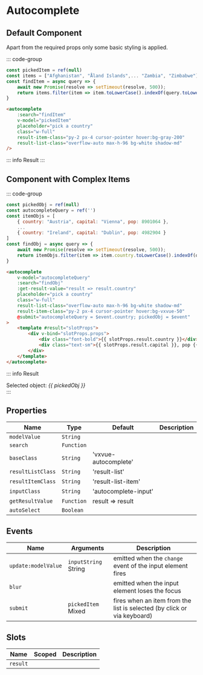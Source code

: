 <script setup>
    import Autocomplete from "../src/components/autocomplete.vue"
    import { ref } from "vue"
    const pickedItem = ref(null)
    const items = ["Afghanistan", "Åland Islands", "Albania", "Algeria", "American Samoa", "Andorra", "Angola", "Anguilla", "Antarctica", "Antigua and Barbuda", "Argentina", "Armenia", "Aruba", "Australia", "Austria", "Azerbaijan", "Bahamas", "Bahrain", "Bangladesh", "Barbados", "Belarus", "Belgium", "Belize", "Benin", "Bermuda", "Bhutan", "Bolivia, Plurinational State of", "Bonaire, Sint Eustatius and Saba", "Bosnia and Herzegovina", "Botswana", "Bouvet Island", "Brazil", "British Indian Ocean Territory", "Brunei Darussalam", "Bulgaria", "Burkina Faso", "Burundi", "Cambodia", "Cameroon", "Canada", "Cape Verde", "Cayman Islands", "Central African Republic", "Chad", "Chile", "China", "Christmas Island", "Cocos (Keeling) Islands", "Colombia", "Comoros", "Congo", "Congo, the Democratic Republic of the", "Cook Islands", "Costa Rica", "Côte d'Ivoire", "Croatia", "Cuba", "Curaçao", "Cyprus", "Czech Republic", "Denmark", "Djibouti", "Dominica", "Dominican Republic", "Ecuador", "Egypt", "El Salvador", "Equatorial Guinea", "Eritrea", "Estonia", "Ethiopia", "Falkland Islands (Malvinas)", "Faroe Islands", "Fiji", "Finland", "France", "French Guiana", "French Polynesia", "French Southern Territories", "Gabon", "Gambia", "Georgia", "Germany", "Ghana", "Gibraltar", "Greece", "Greenland", "Grenada", "Guadeloupe", "Guam", "Guatemala", "Guernsey", "Guinea", "Guinea-Bissau", "Guyana", "Haiti", "Heard Island and McDonald Islands", "Holy See (Vatican City State)", "Honduras", "Hong Kong", "Hungary", "Iceland", "India", "Indonesia", "Iran, Islamic Republic of", "Iraq", "Ireland", "Isle of Man", "Israel", "Italy", "Jamaica", "Japan", "Jersey", "Jordan", "Kazakhstan", "Kenya", "Kiribati", "Korea, Democratic People's Republic of", "Korea, Republic of", "Kuwait", "Kyrgyzstan", "Lao People's Democratic Republic", "Latvia", "Lebanon", "Lesotho", "Liberia", "Libya", "Liechtenstein", "Lithuania", "Luxembourg", "Macao", "Macedonia, the Former Yugoslav Republic of", "Madagascar", "Malawi", "Malaysia", "Maldives", "Mali", "Malta", "Marshall Islands", "Martinique", "Mauritania", "Mauritius", "Mayotte", "Mexico", "Micronesia, Federated States of", "Moldova, Republic of", "Monaco", "Mongolia", "Montenegro", "Montserrat", "Morocco", "Mozambique", "Myanmar", "Namibia", "Nauru", "Nepal", "Netherlands", "New Caledonia", "New Zealand", "Nicaragua", "Niger", "Nigeria", "Niue", "Norfolk Island", "Northern Mariana Islands", "Norway", "Oman", "Pakistan", "Palau", "Palestine, State of", "Panama", "Papua New Guinea", "Paraguay", "Peru", "Philippines", "Pitcairn", "Poland", "Portugal", "Puerto Rico", "Qatar", "Réunion", "Romania", "Russian Federation", "Rwanda", "Saint Barthélemy", "Saint Helena, Ascension and Tristan da Cunha", "Saint Kitts and Nevis", "Saint Lucia", "Saint Martin (French part)", "Saint Pierre and Miquelon", "Saint Vincent and the Grenadines", "Samoa", "San Marino", "Sao Tome and Principe", "Saudi Arabia", "Senegal", "Serbia", "Seychelles", "Sierra Leone", "Singapore", "Sint Maarten (Dutch part)", "Slovakia", "Slovenia", "Solomon Islands", "Somalia", "South Africa", "South Georgia and the South Sandwich Islands", "South Sudan", "Spain", "Sri Lanka", "Sudan", "Suriname", "Svalbard and Jan Mayen", "Swaziland", "Sweden", "Switzerland", "Syrian Arab Republic", "Taiwan, Province of China", "Tajikistan", "Tanzania, United Republic of", "Thailand", "Timor-Leste", "Togo", "Tokelau", "Tonga", "Trinidad and Tobago", "Tunisia", "Turkey", "Turkmenistan", "Turks and Caicos Islands", "Tuvalu", "Uganda", "Ukraine", "United Arab Emirates", "United Kingdom", "United States", "United States Minor Outlying Islands", "Uruguay", "Uzbekistan", "Vanuatu", "Venezuela, Bolivarian Republic of", "Viet Nam", "Virgin Islands, British", "Virgin Islands, U.S.", "Wallis and Futuna", "Western Sahara", "Yemen", "Zambia", "Zimbabwe"]
    const findItem = async query => {
        await new Promise(resolve => setTimeout(resolve, 500));
        return items.filter(item => item.toLowerCase().indexOf(query.toLowerCase()) !== -1)
    }
    const pickedObj = ref(null)
    const autocompleteQuery = ref('')
    const itemObjs = [
        { country: "Austria", capital: "Vienna", pop: 8901064 },
        { country: "France", capital: "Paris", pop: 67391582 },
        { country: "Germany", capital: "Berlin", pop: 83166711 },
        { country: "Italy", capital: "Rome", pop: 59554023 },
        { country: "Spain", capital: "Madrid", pop: 47332614 },
        { country: "Portugal", capital: "Lisbon", pop: 10295909 },
        { country: "Belgium", capital: "Brussels", pop: 11524454 },
        { country: "Netherlands", capital: "Amsterdam", pop: 17407585 },
        { country: "Sweden", capital: "Stockholm", pop: 10365705 },
        { country: "Norway", capital: "Oslo", pop: 5465630 },
        { country: "Denmark", capital: "Copenhagen", pop: 5831404 },
        { country: "Finland", capital: "Helsinki", pop: 5542517 },
        { country: "Poland", capital: "Warsaw", pop: 38028278 },
        { country: "Czech Republic", capital: "Prague", pop: 10724555 },
        { country: "Hungary", capital: "Budapest", pop: 9606316 },
        { country: "Greece", capital: "Athens", pop: 10423054 },
        { country: "Bulgaria", capital: "Sofia", pop: 6951482 },
        { country: "Romania", capital: "Bucharest", pop: 19186201 },
        { country: "Switzerland", capital: "Bern", pop: 8632703 },
        { country: "Ireland", capital: "Dublin", pop: 4982904 }
    ]
    const findObj = async query => {
        await new Promise(resolve => setTimeout(resolve, 500));
        return itemObjs.filter(item => item.country.toLowerCase().indexOf(query.toLowerCase()) !== -1)
    }
</script>

# Autocomplete

## Default Component
Apart from the required props only some basic styling is applied. 

::: code-group
```js
const pickedItem = ref(null)
const items = ["Afghanistan", "Åland Islands",... "Zambia", "Zimbabwe"]
const findItem = async query => {
    await new Promise(resolve => setTimeout(resolve, 500));
    return items.filter(item => item.toLowerCase().indexOf(query.toLowerCase()) !== -1)
}
```
```html
<autocomplete
    :search="findItem"
    v-model="pickedItem"
    placeholder="pick a country"
    class="w-full"
    result-item-class="py-2 px-4 cursor-pointer hover:bg-gray-200"
    result-list-class="overflow-auto max-h-96 bg-white shadow-md"
/>
```
::: info Result
<autocomplete
    :search="findItem"
    v-model="pickedItem"
    placeholder="pick a country"
    class="w-full"
    result-item-class="py-2 px-4 cursor-pointer hover:bg-gray-200"
    result-list-class="overflow-auto max-h-96 bg-white shadow-md"
    auto-select
/>
:::

## Component with Complex Items

::: code-group
```js
const pickedObj = ref(null)
const autocompleteQuery = ref('')
const itemObjs = [
    { country: "Austria", capital: "Vienna", pop: 8901064 },
    ...
    { country: "Ireland", capital: "Dublin", pop: 4982904 }
]
const findObj = async query => {
    await new Promise(resolve => setTimeout(resolve, 500));
    return itemObjs.filter(item => item.country.toLowerCase().indexOf(query.toLowerCase()) !== -1)
}
```
```html
<autocomplete
    v-model="autocompleteQuery"
    :search="findObj"
    :get-result-value="result => result.country"
    placeholder="pick a country"
    class="w-full"
    result-list-class="overflow-auto max-h-96 bg-white shadow-md"
    result-item-class="py-2 px-4 cursor-pointer hover:bg-vxvue-50"
    @submit="autocompleteQuery = $event.country; pickedObj = $event"
>
    <template #result="slotProps">
        <div v-bind="slotProps.props">
            <div class="font-bold">{{ slotProps.result.country }}</div>
            <div class="text-sm">{{ slotProps.result.capital }}, pop {{ new Intl.NumberFormat('en-US', { maximumSignificantDigits: 3 }).format(slotProps.result.pop / 1e6) }}m</div>
        </div>
    </template>
</autocomplete>
```
::: info Result
<div>Selected object: <em>{{ pickedObj }}</em></div>
<autocomplete
    v-model="autocompleteQuery"
    :search="findObj"
    :get-result-value="result => result.country"
    placeholder="pick a country"
    class="w-full"
    result-list-class="overflow-auto max-h-96 bg-white shadow-md"
    result-item-class="py-2 px-4 cursor-pointer hover:bg-vxvue-50"
    @submit="autocompleteQuery = $event.country; pickedObj = $event"
>
<template #result="slotProps">
    <div v-bind="slotProps.props">
        <div class="font-bold">{{ slotProps.result.country }}</div>
        <div class="text-sm">{{ slotProps.result.capital }}, pop {{ new Intl.NumberFormat('en-US', { maximumSignificantDigits: 3 }).format(slotProps.result.pop / 1e6) }}m</div>
    </div>
</template>
</autocomplete>
:::

## Properties
| Name               | Type       | Default              | Description |
|--------------------|------------|----------------------|-------------|
| `modelValue`       | `String`   |                      |             |
| `search`           | `Function` |                      |             |
| `baseClass`        | `String`   | 'vxvue-autocomplete' |             |
| `resultListClass`  | `String`   | 'result-list'        |             |
| `resultItemClass`  | `String`   | 'result-list-item'   |             |
| `inputClass`       | `String`   | 'autocomplete-input' |             |
| `getResultValue`   | `Function` | result => result     |             |
| `autoSelect`       | `Boolean`  |                      |             |

## Events
| Name                | Arguments            | Description                                                             |
|---------------------|----------------------|-------------------------------------------------------------------------|
| `update:modelValue` | `inputString` String | emitted when the `change` event of the input element fires              |
| `blur`              |                      | emitted when the input element loses the focus                          |
| `submit`            | `pickedItem` Mixed   | fires when an item from the list is selected (by click or via keyboard) |

## Slots
| Name     | Scoped | Description |
|----------|--------|-------------|
| `result` |        |             |
